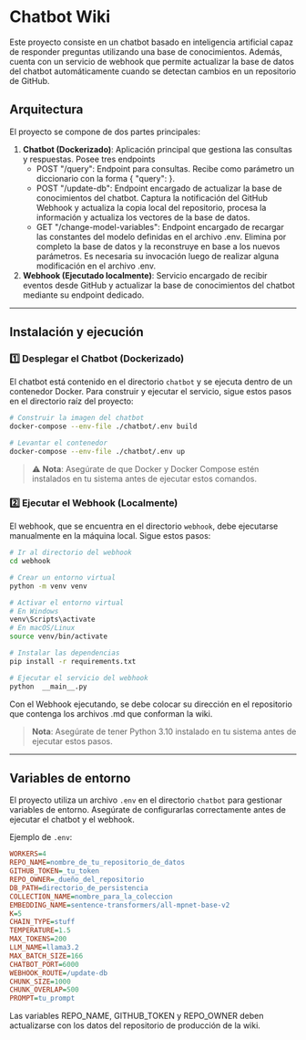 # Chatbot Wiki

Este proyecto consiste en un chatbot basado en inteligencia artificial capaz de responder preguntas utilizando una base de conocimientos. Además, cuenta con un servicio de webhook que permite actualizar la base de datos del chatbot automáticamente cuando se detectan cambios en un repositorio de GitHub.

## Arquitectura

El proyecto se compone de dos partes principales:

1. **Chatbot (Dockerizado)**: Aplicación principal que gestiona las consultas y respuestas. Posee tres endpoints
   * POST "/query": Endpoint para consultas. Recibe como parámetro un diccionario con la forma { "query": <CONSULTA> }.
   * POST "/update-db": Endpoint encargado de actualizar la base de conocimientos del chatbot. Captura la notificación del GitHub Webhook y actualiza la copia local del repositorio, procesa la información y actualiza los vectores de la base de datos.
   * GET "/change-model-variables": Endpoint encargado de recargar las constantes del modelo definidas en el archivo .env. Elimina por completo la base de datos y la reconstruye en base a los nuevos parámetros. Es necesaria su invocación luego de realizar alguna modificación en el archivo .env.
3. **Webhook (Ejecutado localmente)**: Servicio encargado de recibir eventos desde GitHub y actualizar la base de conocimientos del chatbot mediante su endpoint dedicado.

---

## Instalación y ejecución

### 1️⃣ **Desplegar el Chatbot (Dockerizado)**
El chatbot está contenido en el directorio `chatbot` y se ejecuta dentro de un contenedor Docker. Para construir y ejecutar el servicio, sigue estos pasos en el directorio raíz del proyecto:

```sh
# Construir la imagen del chatbot
docker-compose --env-file ./chatbot/.env build

# Levantar el contenedor
docker-compose --env-file ./chatbot/.env up
```

> ⚠️ **Nota**: Asegúrate de que Docker y Docker Compose estén instalados en tu sistema antes de ejecutar estos comandos.


### 2️⃣ **Ejecutar el Webhook (Localmente)**
El webhook, que se encuentra en el directorio `webhook`, debe ejecutarse manualmente en la máquina local. Sigue estos pasos:

```sh
# Ir al directorio del webhook
cd webhook

# Crear un entorno virtual
python -m venv venv

# Activar el entorno virtual
# En Windows
venv\Scripts\activate
# En macOS/Linux
source venv/bin/activate

# Instalar las dependencias
pip install -r requirements.txt

# Ejecutar el servicio del webhook
python  __main__.py
```

Con el Webhook ejecutando, se debe colocar su dirección en el repositorio que contenga los archivos .md que conforman la wiki.

> **Nota**: Asegúrate de tener Python 3.10 instalado en tu sistema antes de ejecutar estos pasos.

---

## Variables de entorno

El proyecto utiliza un archivo `.env` en el directorio `chatbot` para gestionar variables de entorno. Asegúrate de configurarlas correctamente antes de ejecutar el chatbot y el webhook.

Ejemplo de `.env`:
```ini
WORKERS=4
REPO_NAME=nombre_de_tu_repositorio_de_datos
GITHUB_TOKEN=_tu_token
REPO_OWNER=_dueño_del_repositorio
DB_PATH=directorio_de_persistencia
COLLECTION_NAME=nombre_para_la_coleccion
EMBEDDING_NAME=sentence-transformers/all-mpnet-base-v2
K=5
CHAIN_TYPE=stuff
TEMPERATURE=1.5
MAX_TOKENS=200
LLM_NAME=llama3.2
MAX_BATCH_SIZE=166
CHATBOT_PORT=6000
WEBHOOK_ROUTE=/update-db
CHUNK_SIZE=1000
CHUNK_OVERLAP=500
PROMPT=tu_prompt
```

Las variables REPO_NAME, GITHUB_TOKEN y REPO_OWNER deben actualizarse con los datos del repositorio de producción de la wiki. 


